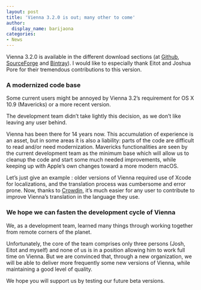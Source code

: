 ```yaml
---
layout: post
title: 'Vienna 3.2.0 is out; many other to come'
author:
  display_name: barijaona
categories:
- News
---
```

Vienna 3.2.0 is available in the different download sections (at [Github](https://github.com/ViennaRSS/vienna-rss/releases), [SourceForge](https://sourceforge.net/projects/vienna-rss/files/) and [Bintray](https://bintray.com/viennarss/vienna-rss/vienna-rss/)). I would like to especially thank Eitot and Joshua Pore for their tremendous contributions to this version.

### A modernized code base

Some current users might be annoyed by Vienna 3.2’s requirement for OS X 10.9 (Mavericks) or a more recent version.

The development team didn’t take lightly this decision, as we don’t like leaving any user behind.

Vienna has been there for 14 years now. This accumulation of experience is an asset, but in some areas it is also a liability: parts of the code are difficult to read and/or need modernization. Mavericks functionalities are seen by the current development team as the minimum base which will allow us to cleanup the code and start some much needed improvements, while keeping up with Apple’s own changes toward a more modern macOS.

Let’s just give an example : older versions of Vienna required use of Xcode for localizations, and the translation process was cumbersome and error prone. Now, thanks to [Crowdin](https://crowdin.com/project/vienna-rss), it’s much easier for any user to contribute to improve Vienna’s translation in the language they use.

### We hope we can fasten the development cycle of Vienna

We, as a development team, learned many things through working together from remote corners of the planet.

Unfortunately, the core of the team comprises only three persons (Josh, Eitot and myself) and none of us is in a position allowing him to work full time on Vienna. But we are convinced that, through a new organization, we will be able to deliver more frequently some new versions of Vienna, while maintaining a good level of quality.

We hope you will support us by testing our future beta versions.